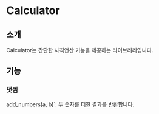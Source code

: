 # Calculator

## 소개

Calculator는 간단한 사칙연산 기능을 제공하는 라이브러리입니다.

## 기능

### 덧셈

add_numbers(a, b)`: 두 숫자를 더한 결과를 반환합니다.
